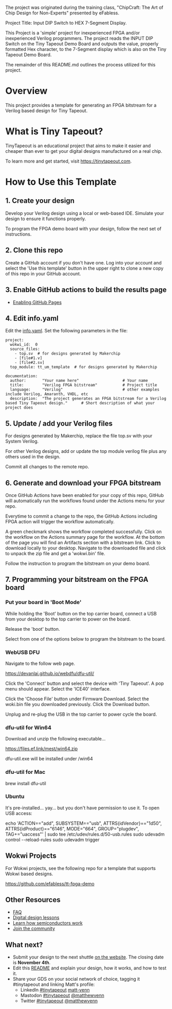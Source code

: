 The project was originated during the training class, "ChipCraft: The Art of Chip Design for Non-Experts" presented by eFabless.

Project Title: Input DIP Switch to HEX 7-Segment Display.

This Project is a 'simple' project for inexperienced FPGA and/or inexperienced Verilog programmers.
The project reads the INPUT DIP Switch on the Tiny Tapeout Demo Board and outputs the value, properly formatted Hex character, to the 7-Segment display which is also on the Tiny Tapeout Demo Board.

The remainder of this README.md outlines the process utilized for this project.


# Overview

This project provides a template for generating an FPGA bitstream for a Verilog based design for Tiny Tapeout.

# What is Tiny Tapeout?

TinyTapeout is an educational project that aims to make it easier and cheaper than ever to get your digital designs manufactured on a real chip.

To learn more and get started, visit https://tinytapeout.com.

# How to Use this Template

## 1. Create your design

Develop your Verilog design using a local or web-based IDE.  Simulate your design to ensure it functions properly.

To program the FPGA demo board with your design, follow the next set of instructions.

## 2. Clone this repo

Create a GitHub account if you don't have one.  Log into your account and select the 'Use this template' button in the 
upper right to clone a new copy of this repo in your GitHub account.

## 3. Enable GitHub actions to build the results page

- [Enabling GitHub Pages](https://tinytapeout.com/faq/#my-github-action-is-failing-on-the-pages-part)

## 4. Edit info.yaml

Edit the [info.yaml](info.yaml).  Set the following parameters in the file:

```
project:
  wokwi_id:  0
  source_files:
    - top.sv  # for designs generated by Makerchip
    - [file#1.v]
    - [file#2.sv]
  top_module: tt_um_template  # for designs generated by Makerchip 
  
documentation: 
  author:       "Your name here"                   # Your name
  title:        "Verilog FPGA bitstream"           # Project title
  language:     "Verilog"                          # other examples include Verilog, Amaranth, VHDL, etc
  description:  "The project generates an FPGA bitstream for a Verilog based Tiny Tapeout design."      # Short description of what your project does

```

## 5. Update / add your Verilog files

For designs generated by Makerchip, replace the file top.sv with your System Verilog.

For other Verilog designs, add or update the top module verilog file plus any others used in the design.

Commit all changes to the remote repo.

## 6. Generate and download your FPGA bitstream

Once GitHub Actions have been enabled for your copy of this repo, GitHub will automatically run the workflows found under the Actions menu for your repo.

Everytime to commit a change to the repo, the GitHub Actions including FPGA action will trigger the workflow automatically.

A green checkmark shows the workflow completed successfully.  Click on the workflow on the Actions summary page for the workflow.  At the bottom of the page you will find an Artifacts section with a bitstream link.  Click to download locally to your desktop.  Navigate to the downloaded file and click to unpack the zip file and get a 'wokwi.bin' file.

Follow the instruction to program the bitstream on your demo board.

## 7. Programming your bitstream on the FPGA board

### Put your board in 'Boot Mode'

While holding the 'Boot' button on the top carrier board, connect a USB from your desktop to the top carrier to power on the board.  

Release the 'boot' button.

Select from one of the options below to program the bitstream to the board.

### WebUSB DFU

Navigate to the follow web page.

https://devanlai.github.io/webdfu/dfu-util/

Click the 'Connect' button and select the device with 'Tiny Tapeout'.  A pop menu should appear.  Select the 'ICE40' interface.

Click the 'Choose File' button under Firmware Download.  Select the woki.bin file you downloaded previously.  Click the Download button.

Unplug and re-plug the USB in the top carrier to power cycle the board.

### dfu-util for Win64

Download and unzip the following executable...

https://files.ef.link/mest/win64.zip

dfu-util.exe will be installed under /win64

### dfu-util for Mac

brew install dfu-util

### Ubuntu
It's pre-installed… yay… but you don't have permission to use it. To open USB access:

echo 'ACTION=="add", SUBSYSTEM=="usb", ATTRS{idVendor}=="1d50", ATTRS{idProduct}=="6146", MODE="664", GROUP="plugdev", TAG+="uaccess"' | sudo tee /etc/udev/rules.d/50-usb.rules
sudo udevadm control --reload-rules
sudo udevadm trigger

## Wokwi Projects

For Wokwi projects, see the following repo for a template that supports Wokwi based designs.

https://github.com/efabless/tt-fpga-demo

## Other Resources

- [FAQ](https://tinytapeout.com/faq/)
- [Digital design lessons](https://tinytapeout.com/digital_design/)
- [Learn how semiconductors work](https://tinytapeout.com/siliwiz/)
- [Join the community](https://discord.gg/rPK2nSjxy8)

## What next?

- Submit your design to the next shuttle [on the website](https://tinytapeout.com/#submit-your-design). The closing date is **November 4th**.
- Edit this [README](README.md) and explain your design, how it works, and how to test it.
- Share your GDS on your social network of choice, tagging it #tinytapeout and linking Matt's profile:
  - LinkedIn [#tinytapeout](https://www.linkedin.com/search/results/content/?keywords=%23tinytapeout) [matt-venn](https://www.linkedin.com/in/matt-venn/)
  - Mastodon [#tinytapeout](https://chaos.social/tags/tinytapeout) [@matthewvenn](https://chaos.social/@matthewvenn)
  - Twitter [#tinytapeout](https://twitter.com/hashtag/tinytapeout?src=hashtag_click) [@matthewvenn](https://twitter.com/matthewvenn)

